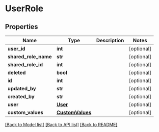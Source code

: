 # UserRole

## Properties
Name | Type | Description | Notes
------------ | ------------- | ------------- | -------------
**user_id** | **int** |  | [optional] 
**shared_role_name** | **str** |  | [optional] 
**shared_role_id** | **int** |  | [optional] 
**deleted** | **bool** |  | [optional] 
**id** | **int** |  | [optional] 
**updated_by** | **str** |  | [optional] 
**created_by** | **str** |  | [optional] 
**user** | [**User**](User.md) |  | [optional] 
**custom_values** | [**CustomValues**](CustomValues.md) |  | [optional] 

[[Back to Model list]](../README.md#documentation-for-models) [[Back to API list]](../README.md#documentation-for-api-endpoints) [[Back to README]](../README.md)

